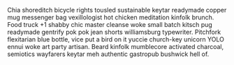 Chia shoreditch bicycle rights tousled sustainable keytar readymade copper mug messenger bag vexillologist hot chicken meditation kinfolk brunch. Food truck +1 shabby chic master cleanse woke small batch kitsch pug readymade gentrify pok pok jean shorts williamsburg typewriter. Pitchfork flexitarian blue bottle, vice put a bird on it yuccie church-key unicorn YOLO ennui woke art party artisan. Beard kinfolk mumblecore activated charcoal, semiotics wayfarers keytar meh authentic gastropub bushwick hell of.